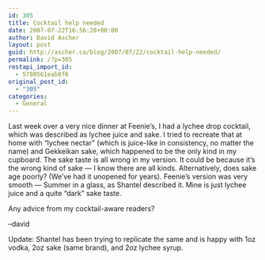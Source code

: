 ```yaml
---
id: 305
title: Cocktail help needed
date: 2007-07-22T16:56:28+00:00
author: David Ascher
layout: post
guid: http://ascher.ca/blog/2007/07/22/cocktail-help-needed/
permalink: /?p=305
restapi_import_id:
  - 5780561eab8f6
original_post_id:
  - "305"
categories:
  - General
---
```

Last week over a very nice dinner at Feenie&#8217;s, I had a lychee drop cocktail, which was described as lychee juice and sake. I tried to recreate that at home with &#8220;lychee nectar&#8221; (which is juice-like in consistency, no matter the name) and Gekkeikan sake, which happened to be the only kind in my cupboard. The sake taste is all wrong in my version. It could be because it&#8217;s the wrong kind of sake &#8212; I know there are all kinds. Alternatively, does sake age poorly? (We&#8217;ve had it unopened for years). Feenie&#8217;s version was very smooth &#8212; Summer in a glass, as Shantel described it. Mine is just lychee juice and a quite &#8220;dark&#8221; sake taste.

Any advice from my cocktail-aware readers?

&#8211;david

Update: Shantel has been trying to replicate the same and is happy with 1oz vodka, 2oz sake (same brand), and 2oz lychee syrup.